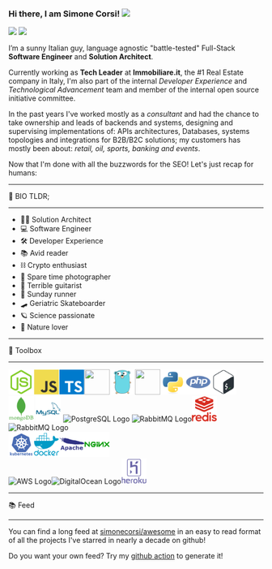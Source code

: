 ### Hi there, I am Simone Corsi! <img src="https://raw.githubusercontent.com/MartinHeinz/MartinHeinz/master/wave.gif" height="25px">

[![](https://img.shields.io/badge/-Twitter-informational?style=for-the-badge&logo=twitter&logoColor=white&color=00aced)](https://twitter.com/im_simonecorsi)
[![](https://img.shields.io/badge/-Linkedin-informational?style=for-the-badge&logo=linkedin&logoColor=white&color=2867B2)](https://linkedin.com/in/simonecorsi)

I’m a sunny Italian guy, language agnostic "battle-tested" Full-Stack __Software Engineer__ and **Solution Architect**.

Currently working as **Tech Leader** at **Immobiliare.it**, the #1 Real Estate company in Italy, I'm also part of the internal *Developer Experience* and *Technological Advancement* team and member of the internal open source initiative committee.

In the past years I've worked mostly as a *consultant* and had the chance to take ownership and leads of backends and systems, designing and supervising implementations of: APIs architectures, Databases, systems topologies and integrations for B2B/B2C solutions; my customers has mostly been about: *retail, oil, sports, banking and events*.

Now that I'm done with all the buzzwords for the SEO! Let's just recap for humans:

---

🚀 BIO TLDR;

---

- 👨‍💻 Solution Architect
- 💻 Software Engineer
- 🛠 Developer Experience 
- 📚 Avid reader
- ⛓ Crypto enthusiast
- 📸 Spare time photographer
- 🎸 Terrible guitarist
- 🏃 Sunday runner
- 🛹 Geriatric Skateboarder
- 🪐 Science passionate
- 🌱 Nature lover

---

🧰 Toolbox

---

<img src="https://raw.githubusercontent.com/devicons/devicon/master/icons/nodejs/nodejs-original.svg" alt="Node.js Logo" width="50" height="50"/><img src="https://raw.githubusercontent.com/devicons/devicon/master/icons/javascript/javascript-original.svg" alt="JavaScript Logo" width="50" height="50"/><img src="https://raw.githubusercontent.com/devicons/devicon/master/icons/typescript/typescript-original.svg" alt="TypeScript Logo" width="50" height="50"/><img src="https://cdn.jsdelivr.net/gh/devicons/devicon/icons/react/react-original-wordmark.svg" width="50" height="50"/><img src="https://raw.githubusercontent.com/devicons/devicon/master/icons/go/go-original.svg" alt="GO Golang Logo" width="50" height="50"/><img src="https://cdn.jsdelivr.net/gh/devicons/devicon/icons/rust/rust-plain.svg" width="50" height="50" /><img src="https://raw.githubusercontent.com/devicons/devicon/master/icons/python/python-original.svg" alt="Python Logo" width="50" height="50"/><img src="https://github.com/devicons/devicon/raw/master/icons/php/php-plain.svg" alt="PHP Logo" width="50" height="50"/><img src="https://github.com/devicons/devicon/raw/master/icons/bash/bash-original.svg" alt="Bash Logo" width="50" height="50"/>
<br />
<img src="https://raw.githubusercontent.com/devicons/devicon/master/icons/mongodb/mongodb-plain-wordmark.svg" alt="MongoDB Logo" 
width="50" height="50"/> <img src="https://raw.githubusercontent.com/devicons/devicon/master/icons/mysql/mysql-plain-wordmark.svg" alt="MySQL Logo" width="50" height="50"/> <img src="https://cdn.worldvectorlogo.com/logos/postgresql.svg" alt="PostgreSQL Logo" width="50" height="50"/> <img src="https://cdn.worldvectorlogo.com/logos/rabbitmq.svg" alt="RabbitMQ Logo" width="50" height="50"/><img src="https://raw.githubusercontent.com/devicons/devicon/master/icons/redis/redis-plain-wordmark.svg" alt="Redis Logo" width="50" height="50"/> <img src="https://static-www.elastic.co/v3/assets/bltefdd0b53724fa2ce/blt987f36e6cf17bc9a/5ea8c7fba7bdee51f48010f7/brand-elastic-vertical-220x130.svg" alt="RabbitMQ Logo" width="50" height="50"/>
<br />
<img src="https://raw.githubusercontent.com/devicons/devicon/master/icons/kubernetes/kubernetes-plain-wordmark.svg" alt="Kubernetes K8s Logo" width="50" height="50"/><img src="https://raw.githubusercontent.com/devicons/devicon/master/icons/docker/docker-plain-wordmark.svg" alt="Laravel Logo" width="50" height="50"/><img src="https://raw.githubusercontent.com/devicons/devicon/master/icons/apache/apache-plain-wordmark.svg" alt="Apache Logo" width="50" height="50"/><img src="https://raw.githubusercontent.com/devicons/devicon/master/icons/nginx/nginx-original.svg" alt="NGINX Logo" width="50" height="50"/>
<br />
<img src="https://cdn.worldvectorlogo.com/logos/aws-2.svg" alt="AWS Logo" width="50" height="50"/><img src="https://cdn.worldvectorlogo.com/logos/digitalocean.svg" alt="DigitalOcean Logo" width="50" height="50"/><img src="https://github.com/devicons/devicon/raw/master/icons/heroku/heroku-original-wordmark.svg" alt="Heroku Logo" width="50" height="50"/>

---

📚 Feed

---

You can find a long feed at [simonecorsi/awesome](https://github.com/simonecorsi/awesome) in an easy to read format of all the projects I've starred in nearly a decade on github! 

Do you want your own feed? Try my [github action](https://github.com/simonecorsi/mawesome) to generate it!
